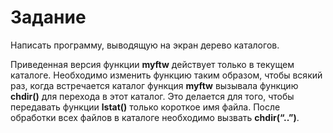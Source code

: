 # Задание

Написать программу, выводящую на экран дерево каталогов.

Приведенная версия функции **myftw** действует только в текущем каталоге. Необходимо изменить функцию таким образом, чтобы всякий раз, когда встречается каталог функция **myftw** вызывала функцию **chdir()** для перехода в этот каталог. Это делается для того, чтобы передавать функции **lstat()** только короткое имя файла. После обработки всех файлов в каталоге необходимо вызвать **chdir(“..”)**.